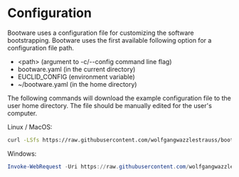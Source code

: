 # Configuration

Bootware uses a configuration file for customizing the software bootstrapping.
Bootware uses the first available following option for a configuration file
path.

- \<path> (argument to -c/--config command line flag)
- bootware.yaml (in the current directory)
- EUCLID_CONFIG (environment variable)
- ~/bootware.yaml (in the home directory)

The following commands will download the example configuration file to the user
home directory. The file should be manually edited for the user's computer.

Linux / MacOS:

```bash
curl -LSfs https://raw.githubusercontent.com/wolfgangwazzlestrauss/bootware/master/host_vars/bootware.yaml -o $HOME/bootware.yaml
```

Windows:

```powershell
Invoke-WebRequest -Uri https://raw.githubusercontent.com/wolfgangwazzlestrauss/bootware/master/host_vars/bootware.yaml -OutFile $HOME/bootware.yaml
```

